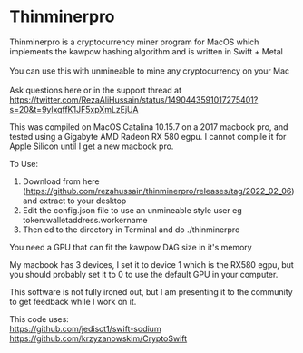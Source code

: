 # Thinminerpro
Thinminerpro is a cryptocurrency miner program for MacOS which implements the kawpow hashing algorithm and is written in Swift + Metal<br>
<br>
You can use this with unmineable to mine any cryptocurrency on your Mac<br>
<br>
Ask questions here or in the support thread at https://twitter.com/RezaAliHussain/status/1490443591017275401?s=20&t=9ylxqffK1JF5xpXmLzEjUA

This was compiled on MacOS Catalina 10.15.7 on a 2017 macbook pro, and tested using a Gigabyte AMD Radeon RX 580 egpu. I cannot compile it for Apple Silicon until I get a new macbook pro.

To Use:<br>
1. Download from here (https://github.com/rezahussain/thinminerpro/releases/tag/2022_02_06) and extract to your desktop<br>
2. Edit the config.json file to use an unmineable style user eg token:walletaddress.workername<br>
3. Then cd to the directory in Terminal and do ./thinminerpro<br>
  
You need a GPU that can fit the kawpow DAG size in it's memory<br>
  
My macbook has 3 devices, I set it to device 1 which is the RX580 egpu, but you should probably set it to 0 to use the default GPU in your computer.<br>
  

This software is not fully ironed out, but I am presenting it to the community to get feedback while I work on it.

This code uses:<br>
https://github.com/jedisct1/swift-sodium<br>
https://github.com/krzyzanowskim/CryptoSwift<br>
